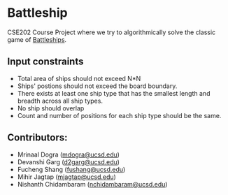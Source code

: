 # Battleship

CSE202 Course Project where we try to algorithmically solve the classic game of [Battleships](<https://en.wikipedia.org/wiki/Battleship_(game)>).

## Input constraints

- Total area of ships should not exceed N\*N
- Ships' postions should not exceed the board boundary.
- There exists at least one ship type that has the smallest length and breadth across all ship types.
- No ship should overlap
- Count and number of positions for each ship type should be the same.

## Contributors:

- Mrinaal Dogra (mdogra@ucsd.edu)
- Devanshi Garg (d2garg@ucsd.edu)
- Fucheng Shang (fushang@ucsd.edu)
- Mihir Jagtap (mjagtap@ucsd.edu)
- Nishanth Chidambaram (nchidambaram@ucsd.edu)
